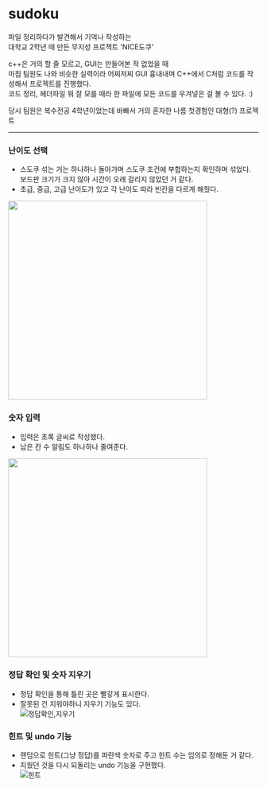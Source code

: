 # sudoku  
파일 정리하다가 발견해서 기억나 작성하는  
대학교 2학년 때 만든 무지성 프로젝트 'NICE도쿠'   
  

c++은 거의 할 줄 모르고, GUI는 만들어본 적 없었을 때    
마침 팀원도 나와 비슷한 실력이라 어찌저찌 GUI 흉내내며 C++에서 C처럼 코드를 작성해서 프로젝트를 진행했다.   
코드 정리, 헤더파일 뭐 잘 모를 때라 한 파일에 모든 코드를 우겨넣은 걸 볼 수 있다. :)   


당시 팀원은 복수전공 4학년이었는데 바빠서 거의 혼자한 나름 첫경험인 대형(?) 프로젝트   

-------------------------------------------------------------------------------
### 난이도 선택   
* 스도쿠 섞는 거는 하나하나 돌아가며 스도쿠 조건에 부합하는지 확인하며 섞었다. 보드판 크기가 크지 않아 시간이 오래 걸리지 않았던 거 같다.  
* 초급, 중급, 고급 난이도가 있고 각 난이도 따라 빈칸을 다르게 해줬다.    
<img src="https://user-images.githubusercontent.com/81853056/175029093-05c0c339-7898-422f-b11e-ff1bce657e9c.gif" width="400" height="400"/>  
  
  
### 숫자 입력  
* 입력은 초록 글씨로 작성했다.   
* 남은 칸 수 알림도 하나하나 줄여준다.  
<img src="https://user-images.githubusercontent.com/81853056/175029089-15ace3df-bfd7-4219-9702-992d82657543.gif" width="400" height="400"/>


### 정답 확인 및 숫자 지우기  
* 정답 확인을 통해 틀린 곳은 빨갛게 표시한다.  
* 잘못된 건 지워야하니 지우기 기능도 있다.  
![정답확인,지우기](https://user-images.githubusercontent.com/81853056/175029082-d3eef141-dee8-452e-a337-ac63571d68a6.gif)  
   
### 힌트 및 undo 기능   
* 랜덤으로 힌트(그냥 정답)를 파란색 숫자로 주고 힌트 수는 임의로 정해둔 거 같다.  
* 지웠던 것을 다시 되돌리는 undo 기능을 구현했다.  
![힌트](https://user-images.githubusercontent.com/81853056/175029086-60052e43-d216-4c1f-81cf-cda723a5ef74.gif)  



